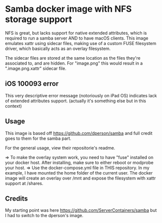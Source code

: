 # Samba docker image with NFS storage support

NFS is great, but lacks support for native extended attributes, which is required to run a samba server AND to have macOS clients.
This image emulates xattr using sidecar files, making use of a custom FUSE filesystem driver, which basically acts as an overlay filesystem.

The sidecar files are stored at the same location as the files they're associated to, and are hidden. For "image.png" this would result in a ".image.png.xattr" sidecar file.

## iOS 100093 error

This very descriptive error message (notoriously on iPad OS) indicates lack of extended attributes support. (actually it's something else but in this context)

## Usage

This image is based off https://github.com/dperson/samba and full credit goes to them for the samba part.

For the general usage, view their repositorie's readme.

=> To make the overlay system work, you need to have "fuse" installed on your docker host. After installing, make sure to either reboot or modprobe your host.
=> Use the docker-compose.yml file in THIS repository. In my example, I have mounted the home folder of the current user. The docker image will create an overlay over /mnt and expose the filesystem with xattr support at /shares.

## Credits

My starting point was here https://github.com/ServerContainers/samba but I had to switch to the dperson's image.
